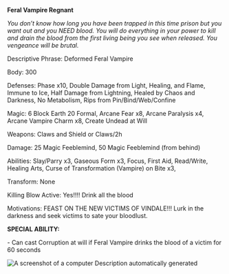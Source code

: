 

**Feral Vampire Regnant**

*You don’t know how long you have been trapped in this time prison but you want out and you NEED blood. You will do everything in your power to kill and drain the blood from the first living being you see when released. You vengeance will be brutal.*

Descriptive Phrase: Deformed Feral Vampire

Body: 300

Defenses: Phase x10, Double Damage from Light, Healing, and Flame, Immune to Ice, Half Damage from Lightning, Healed by Chaos and Darkness, No Metabolism, Rips from Pin/Bind/Web/Confine

Magic: 6 Block Earth 20 Formal, Arcane Fear x8, Arcane Paralysis x4, Arcane Vampire Charm x8, Create Undead at Will

Weapons: Claws and Shield or Claws/2h

Damage: 25 Magic Feeblemind, 50 Magic Feeblemind (from behind)

Abilities: Slay/Parry x3, Gaseous Form x3, Focus, First Aid, Read/Write, Healing Arts, Curse of Transformation (Vampire) on Bite x3, 

Transform: None

Killing Blow Active: Yes!!!! Drink all the blood

Motivations: FEAST ON THE NEW VICTIMS OF VINDALE!!! Lurk in the darkness and seek victims to sate your bloodlust.

**SPECIAL ABILITY:** 

\-    Can cast Corruption at will if Feral Vampire drinks the blood of a victim for 60 seconds

![A screenshot of a computer  Description automatically generated](file:///C:/Users/deadk/AppData/Local/Packages/oice_16_974fa576_32c1d314_12a3/AC/Temp/msohtmlclip1/01/clip_image002.png)